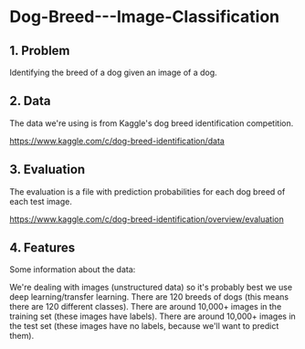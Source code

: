 # Dog-Breed---Image-Classification

## 1. Problem
Identifying the breed of a dog given an image of a dog.


## 2. Data
The data we're using is from Kaggle's dog breed identification competition.

https://www.kaggle.com/c/dog-breed-identification/data

## 3. Evaluation
The evaluation is a file with prediction probabilities for each dog breed of each test image.

https://www.kaggle.com/c/dog-breed-identification/overview/evaluation

## 4. Features
Some information about the data:

We're dealing with images (unstructured data) so it's probably best we use deep learning/transfer learning.
There are 120 breeds of dogs (this means there are 120 different classes).
There are around 10,000+ images in the training set (these images have labels).
There are around 10,000+ images in the test set (these images have no labels, because we'll want to predict them).

